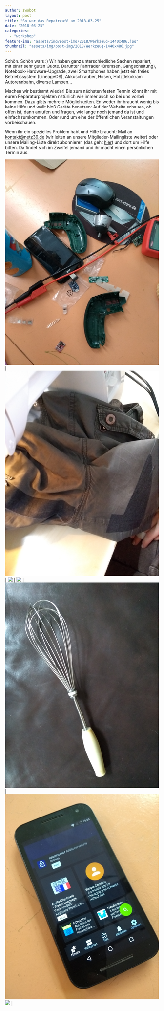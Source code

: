 ```yaml
---
author: zwobot
layout: post
title: "So war das Repaircafé am 2018-03-25"
date: "2018-03-25"
categories: 
  - "workshop"
feature-img: "assets/img/post-img/2018/Werkzeug-1440x486.jpg"
thumbnail: "assets/img/post-img/2018/Werkzeug-1440x486.jpg"
---
```


Schön. Schön wars :) Wir haben ganz unterschiedliche Sachen repariert, mit einer sehr guten Quote. Darunter Fahrräder (Bremsen, Gangschaltung), Notebook-Hardware-Upgrade, zwei Smartphones haben jetzt ein freies Betriebssystem (LineageOS), Akkuschrauber, Hosen, Holzdekokram, Autorennbahn, diverse Lampen...

Machen wir bestimmt wieder! Bis zum nächsten festen Termin könnt ihr mit euren Reparaturprojekten natürlich wie immer auch so bei uns vorbei kommen. Dazu gibts mehrere Möglichkeiten. Entweder ihr braucht wenig bis keine Hilfe und wollt bloß Geräte benutzen: Auf der Website schauen, ob offen ist, dann anrufen und fragen, wie lange noch jemand da ist und einfach rumkommen. Oder rund um eine der öffentlichen Veranstaltungen vorbeischauen.

Wenn ihr ein spezielles Problem habt und Hilfe braucht: Mail an [kontakt@netz39.de](mailto:kontakt@netz39.de) (wir leiten an unsere Mitglieder-Mailingliste weiter) oder unsere Mailing-Liste direkt abonnieren (das geht [hier](https://www.netz39.de/lists/listinfo/netz39-list)) und dort um Hilfe bitten. Da findet sich im Zweifel jemand und ihr macht einen persönlichen Termin aus.

![](/assets/img/post-img/2018/IMG_20180325_152505858.jpg) | ![](/assets/img/post-img/2018/IMG_20180325_152349159.jpg) |
![](/assets/img/post-img/2018/IMG_20180325_152326090.jpg) | ![](/assets/img/post-img/2018/IMG_20180325_152421737.jpg) |
![](/assets/img/post-img/2018/IMG_20180325_183344902.jpg) | ![](/assets/img/post-img/2018/IMG_20180325_152518044.jpg)
![](/assets/img/post-img/2018/IMG_20180325_163118758.jpg) |
